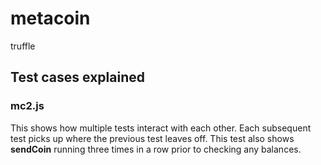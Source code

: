 # metacoin
truffle

## Test cases explained

### mc2.js

This shows how multiple tests interact with each other.  Each subsequent
test picks up where the previous test leaves off.  This test also shows
**sendCoin** running three times in a row prior to checking any balances.
